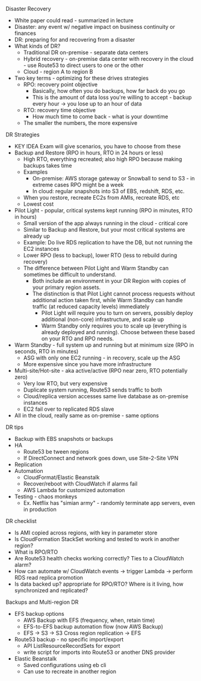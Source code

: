 Disaster Recovery
- White paper could read - summarized in lecture
- Disaster: any event w/ negative impact on business continuity or finances
- DR: preparing for and recovering from a disaster
- What kinds of DR?
  - Traditional DR on-premise - separate data centers
  - Hybrid recovery - on-premise data center with recovery in the cloud - use Route53 to direct users to one or the other
  - Cloud - region A to region B
- Two key terms - optimizing for these drives strategies
  - RPO: recovery point objective
    - Basically, how often you do backups, how far back do you go
    - This is the amount of data loss you're willing to accept - backup every hour -> you lose up to an hour of data
  - RTO: recovery time objective
    - How much time to come back - what is your downtime
  - The smaller the numbers, the more expensive

DR Strategies
- KEY IDEA Exam will give scenarios, you have to choose from these
- Backup and Restore (RPO in hours, RTO in 24 hours or less)
  - High RTO, everything recreated; also high RPO because making backups takes time
  - Examples
    - On-premise: AWS storage gateway or Snowball to send to S3 - in extreme cases RPO might be a week
	- In cloud: regular snapshots into S3 of EBS, redshift, RDS, etc.
  - When you restore, recreate EC2s from AMIs, recreate RDS, etc
  - Lowest cost
- Pilot Light - popular, critical systems kept running (RPO in minutes, RTO in hours)
  - Small version of the app always running in the cloud - critical core
  - Similar to Backup and Restore, but your most critical systems are already up
  - Example: Do live RDS replication to have the DB, but not running the EC2 instances
  - Lower RPO (less to backup), lower RTO (less to rebuild during recovery)
  - The difference between Pilot Light and Warm Standby can sometimes be difficult to understand.
    - Both include an environment in your DR Region with copies of your primary region assets. 
    - The distinction is that Pilot Light cannot process requests without additional action taken first, while Warm Standby can handle traffic (at reduced capacity levels) immediately
      - Pilot Light will require you to turn on servers, possibly deploy additional (non-core) infrastructure, and scale up
      - Warm Standby only requires you to scale up (everything is already deployed and running). Choose between these based on your RTO and RPO needs.
- Warm Standby - full system up and running but at minimum size (RPO in seconds, RTO in minutes)
  - ASG with only one EC2 running - in recovery, scale up the ASG
  - More expensive since you have more infrastructure
- Multi-site/Hot-site - aka active/active (RPO near zero, RTO potentially zero)
  - Very low RTO, but very expensive
  - Duplicate system running, Route53 sends traffic to both
  - Cloud/replica version accesses same live database as on-premise instances
  - EC2 fail over to replicated RDS slave
- All in the cloud, really same as on-premise - same options

DR tips
- Backup with EBS snapshots or backups
- HA
  - Route53 be tween regions
  - If DirectConnect and network goes down, use Site-2-Site VPN
- Replication
- Automation
  - CloudFormat/Elastic Beanstalk
  - Recover/reboot with CloudWatch if alarms fail
  - AWS Lambda for customized automation
- Testing - chaos monkeys
  - Ex. Netflix has "simian army" - randomly terminate app servers, even in production

DR checklist
- Is AMI copied across regions, with key in parameter store
- Is CloudFormation StackSet working and tested to work in another region?
- What is RPO/RTO
- Are Route53 health checks working correctly? Ties to a CloudWatch alarm?
- How can automate w/ CloudWatch events -> trigger Lambda -> perform RDS read replica promotion
- Is data backed up? appropriate for RPO/RTO? Where is it living, how synchronized and replicated?

Backups and Multi-region DR
- EFS backup options
  - AWS Backup with EFS (frequency, when, retain time)
  - EFS-to-EFS backup automation flow (now AWS Backup)
  - EFS -> S3 -> S3 Cross region replication -> EFS
- Route53 backup - no specific import/export
  - API ListResourceRecordSets for export
  - write script for imports into Route53 or another DNS provider
- Elastic Beanstalk
  - Saved configurations using eb cli
  - Can use to recreate in another region
